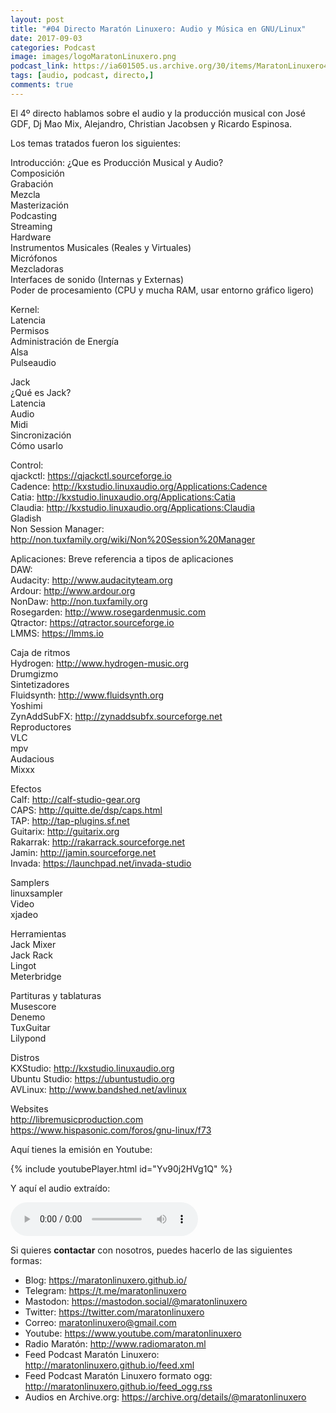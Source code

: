 ```yaml
---
layout: post
title: "#04 Directo Maratón Linuxero: Audio y Música en GNU/Linux"
date: 2017-09-03
categories: Podcast
image: images/logoMaratonLinuxero.png
podcast_link: https://ia601505.us.archive.org/30/items/MaratonLinuxero4Audio/Marat%C3%B3n%20Linuxero%204%20Audio.mp3
tags: [audio, podcast, directo,]
comments: true
---
```


El 4º directo hablamos sobre el audio y la producción musical con José GDF, Dj Mao Mix, Alejandro, Christian Jacobsen y Ricardo Espinosa.

Los temas tratados fueron los siguientes:

Introducción: ¿Que es Producción Musical y Audio?  
Composición  
Grabación  
Mezcla  
Masterización  
Podcasting  
Streaming  
Hardware  
Instrumentos Musicales (Reales y Virtuales)  
Micrófonos  
Mezcladoras  
Interfaces de sonido (Internas y Externas)  
Poder de procesamiento (CPU y mucha RAM, usar entorno gráfico ligero)  

Kernel:  
Latencia  
Permisos  
Administración de Energía  
Alsa  
Pulseaudio  

Jack  
¿Qué es Jack?  
Latencia  
Audio  
Midi  
Sincronización  
Cómo usarlo  

Control:  
qjackctl: https://qjackctl.sourceforge.io  
Cadence: http://kxstudio.linuxaudio.org/Applications:Cadence  
Catia: http://kxstudio.linuxaudio.org/Applications:Catia  
Claudia: http://kxstudio.linuxaudio.org/Applications:Claudia  
Gladish      
Non Session Manager: http://non.tuxfamily.org/wiki/Non%20Session%20Manager  

Aplicaciones: Breve referencia a tipos de aplicaciones  
DAW:   
Audacity: http://www.audacityteam.org  
Ardour: http://www.ardour.org  
NonDaw: http://non.tuxfamily.org  
Rosegarden: http://www.rosegardenmusic.com  
Qtractor: https://qtractor.sourceforge.io  
LMMS: https://lmms.io  

Caja de ritmos  
Hydrogen: http://www.hydrogen-music.org  
Drumgizmo  
Sintetizadores  
Fluidsynth: http://www.fluidsynth.org  
Yoshimi  
ZynAddSubFX: http://zynaddsubfx.sourceforge.net  
Reproductores  
VLC  
mpv  
Audacious  
Mixxx  

Efectos  
Calf: http://calf-studio-gear.org  
CAPS: http://quitte.de/dsp/caps.html  
TAP: http://tap-plugins.sf.net  
Guitarix: http://guitarix.org  
Rakarrak: http://rakarrack.sourceforge.net  
Jamin: http://jamin.sourceforge.net  
Invada: https://launchpad.net/invada-studio  

Samplers  
linuxsampler  
Video  
xjadeo  

Herramientas  
Jack Mixer  
Jack Rack  
Lingot  
Meterbridge  

Partituras y tablaturas  
Musescore  
Denemo  
TuxGuitar  
Lilypond  

Distros  
KXStudio: http://kxstudio.linuxaudio.org  
Ubuntu Studio: https://ubuntustudio.org  
AVLinux: http://www.bandshed.net/avlinux  

Websites  
http://libremusicproduction.com  
https://www.hispasonic.com/foros/gnu-linux/f73  

Aquí tienes la emisión en Youtube: 

{% include youtubePlayer.html id="Yv90j2HVg1Q" %}

Y aquí el audio extraído:

<audio controls>
  <source src="https://ia601505.us.archive.org/30/items/MaratonLinuxero4Audio/Marat%C3%B3n%20Linuxero%204%20Audio.mp3" type="audio/mpeg">
</audio>

Si quieres **contactar** con nosotros, puedes hacerlo de las siguientes formas:

+ Blog: <https://maratonlinuxero.github.io/>
+ Telegram: <https://t.me/maratonlinuxero>
+ Mastodon: <https://mastodon.social/@maratonlinuxero>
+ Twitter: <https://twitter.com/maratonlinuxero>
+ Correo: <maratonlinuxero@gmail.com>
+ Youtube: <https://www.youtube.com/maratonlinuxero>
+ Radio Maratón: <http://www.radiomaraton.ml>
+ Feed Podcast Maratón Linuxero: <http://maratonlinuxero.github.io/feed.xml>
+ Feed Podcast Maratón Linuxero formato ogg: <http://maratonlinuxero.github.io/feed_ogg.rss>
+ Audios en Archive.org: <https://archive.org/details/@maratonlinuxero>

